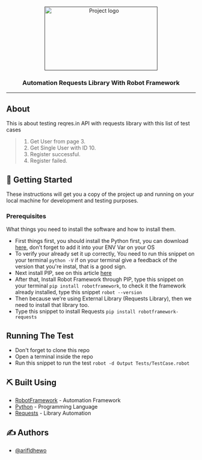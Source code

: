 <p align="center">
  <a href="" rel="noopener">
 <img width=300px height=169px src="https://icehousecorp.com/wp-content/uploads/2022/07/robot-f-300x169.png" alt="Project logo"></a>
</p>

<h3 align="center">Automation Requests Library With Robot Framework</h3>

---

## About

This is about testing reqres.in API with requests library with this list of test cases 

> 1. Get User from page 3.
> 2. Get Single User with ID 10.
> 3. Register successful.
> 4. Register failed.

## 🏁 Getting Started <a name = "getting_started"></a>

These instructions will get you a copy of the project up and running on your local machine for development and testing purposes.

### Prerequisites

What things you need to install the software and how to install them.
- First things first, you should install the Python first, you can download [here](https://www.python.org/), don't forget to add it into your ENV Var on your OS
- To verify your already set it up correctly, You need to run this snippet on your terminal ```python -V``` if on your terminal give a feedback of the version that you're instal, that is a good sign.
- Next install PIP, see on this article [here](https://phoenixnap.com/kb/install-pip-windows)
- After that, Install Robot Framework through PIP, type this snippet on your terminal ```pip install robotframework```, to check it the framework already installed, type this snippet ```robot --version```
- Then because we're using External Library (Requests Library), then we need to install that library too.
- Type this snippet to install Requests ```pip install robotframework-requests```

## Running The Test

- Don't forget to clone this repo
- Open a terminal inside the repo
- Run this snippet to run the test ```robot -d Output Tests/TestCase.robot```

## ⛏️ Built Using <a name = "built_using"></a>

- [RobotFramework](https://robotframework.org/) - Automation Framework
- [Python](https://www.python.org/) - Programming Language
- [Requests](https://requests.readthedocs.io/en/latest/) - Library Automation

## ✍️ Authors <a name = "authors"></a>

- [@arifldhewo](https://github.com/arifldhewo)
